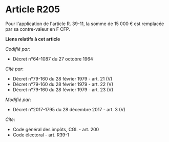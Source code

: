 # Article R205

Pour l'application de l'article R. 39-11, la somme de 15 000 € est remplacée par sa contre-valeur en F CFP.

**Liens relatifs à cet article**

_Codifié par_:

  - Décret n°64-1087 du 27 octobre 1964

_Cité par_:

  - Décret n°79-160 du 28 février 1979 - art. 21 (V)
  - Décret n°79-160 du 28 février 1979 - art. 22 (V)
  - Décret n°79-160 du 28 février 1979 - art. 23 (V)

_Modifié par_:

  - Décret n°2017-1795 du 28 décembre 2017 - art. 3 (V)

_Cite_:

  - Code général des impôts, CGI. - art. 200
  - Code électoral - art. R39-1

